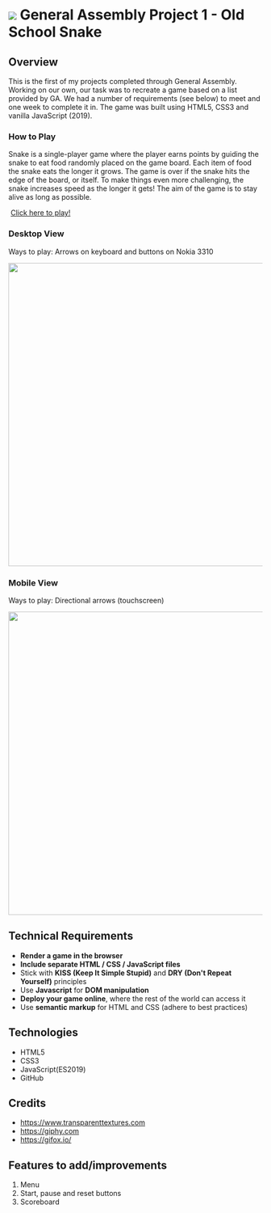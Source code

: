 # ![](https://ga-dash.s3.amazonaws.com/production/assets/logo-9f88ae6c9c3871690e33280fcf557f33.png) General Assembly Project 1 - Old School Snake

## Overview
This is the first of my projects completed through General Assembly. Working on our own, our task was to recreate a game based on a list provided by GA. We had a number of requirements (see below) to meet and one week to complete it in. The game was built using HTML5, CSS3 and vanilla JavaScript (2019). 

### How to Play
  Snake is a single-player game where the player earns points by guiding the snake to eat food randomly placed on the game board. Each item of food the snake eats the longer it grows. The game is over if the snake hits the edge of the board, or itself. To make things even more challenging, the snake increases speed as the longer it gets!
  The aim of the game is to stay alive as long as possible.
  
  <img src="https://cdn0.iconfinder.com/data/icons/entypo/80/link5-512.png" height="0.5" /> [Click here to play!](https://oldschoolsnake.herokuapp.com/)

### Desktop View
Ways to play: Arrows on keyboard and buttons on Nokia 3310

<img src="https://i.imgur.com/bacxrim.gif" height="600" />

### Mobile View
Ways to play: Directional arrows (touchscreen)

<img src="https://i.imgur.com/1dnNOYn.gif" height="600" />


## Technical Requirements

* **Render a game in the browser**
* **Include separate HTML / CSS / JavaScript files**
* Stick with **KISS (Keep It Simple Stupid)** and **DRY (Don't Repeat Yourself)** principles
* Use **Javascript** for **DOM manipulation**
* **Deploy your game online**, where the rest of the world can access it
* Use **semantic markup** for HTML and CSS (adhere to best practices)

## Technologies
* HTML5
* CSS3
* JavaScript(ES2019)
* GitHub


## Credits
* https://www.transparenttextures.com
* https://giphy.com
* https://gifox.io/


## Features to add/improvements
1. Menu
2. Start, pause and reset buttons
3. Scoreboard


